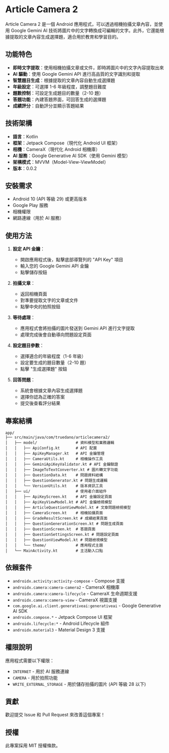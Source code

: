 # Article Camera 2

Article Camera 2 是一個 Android 應用程式，可以透過相機拍攝文章內容，並使用 Google Gemini AI 技術將圖片中的文字轉換成可編輯的文字。此外，它還能根據提取的文章內容生成選擇題，適合用於教育和學習目的。

## 功能特色

- **即時文字提取**：使用相機拍攝文章或文件，即時將圖片中的文字內容提取出來
- **AI 驅動**：使用 Google Gemini API 進行高品質的文字識別和提取
- **智慧題目生成**：根據提取的文章內容自動生成選擇題
- **年級設定**：可選擇 1-6 年級程度，調整題目難度
- **題數控制**：可設定生成題目的數量（2-10 題）
- **答題功能**：內建答題界面，可回答生成的選擇題
- **成績評分**：自動評分並顯示答題結果

## 技術架構

- **語言**：Kotlin
- **框架**：Jetpack Compose（現代化 Android UI 框架）
- **相機**：CameraX（現代化 Android 相機庫）
- **AI 服務**：Google Generative AI SDK（使用 Gemini 模型）
- **架構模式**：MVVM（Model-View-ViewModel）
- **版本**：0.0.2

## 安裝需求

- Android 10 (API 等級 29) 或更高版本
- Google Play 服務
- 相機權限
- 網路連線（用於 AI 服務）

## 使用方法

1. **設定 API 金鑰**：
   - 開啟應用程式後，點擊底部導覽列的 "API Key" 項目
   - 輸入您的 Google Gemini API 金鑰
   - 點擊儲存按鈕

2. **拍攝文章**：
   - 返回相機頁面
   - 對準要提取文字的文章或文件
   - 點擊中央的拍照按鈕

3. **等待處理**：
   - 應用程式會將拍攝的圖片發送到 Gemini API 進行文字提取
   - 處理完成後會自動導向問題設定頁面

4. **設定題目參數**：
   - 選擇適合的年級程度（1-6 年級）
   - 設定要生成的題目數量（2-10 題）
   - 點擊 "生成選擇題" 按鈕

5. **回答問題**：
   - 系統會根據文章內容生成選擇題
   - 選擇你認為正確的答案
   - 提交後查看評分結果

## 專案結構

```
app/
├── src/main/java/com/truedano/articlecamera2/
│   ├── model/                 # 資料模型和業務邏輯
│   │   ├── ApiConfig.kt       # API 配置
│   │   ├── ApiKeyManager.kt   # API 金鑰管理
│   │   ├── CameraUtils.kt     # 相機操作工具
│   │   ├── GeminiApiKeyValidator.kt # API 金鑰驗證
│   │   ├── ImageToTextConverter.kt # 圖片轉文字功能
│   │   ├── QuestionData.kt    # 問題資料結構
│   │   ├── QuestionGenerator.kt # 問題生成邏輯
│   │   └── VersionUtils.kt    # 版本資訊工具
│   ├── ui/                    # 使用者介面組件
│   │   ├── ApiKeyScreen.kt    # API 金鑰設定頁面
│   │   ├── ApiKeyViewModel.kt # API 金鑰檢視模型
│   │   ├── ArticleQuestionViewModel.kt # 文章問題檢視模型
│   │   ├── CameraScreen.kt    # 相機拍攝頁面
│   │   ├── GradeResultScreen.kt # 成績結果頁面
│   │   ├── QuestionGenerationScreen.kt # 問題生成頁面
│   │   ├── QuestionScreen.kt  # 答題頁面
│   │   ├── QuestionSettingsScreen.kt # 問題設定頁面
│   │   ├── QuestionViewModel.kt # 問題檢視模型
│   │   └── theme/             # 應用程式主題
│   └── MainActivity.kt        # 主活動入口點
```

## 依賴套件

- `androidx.activity:activity-compose` - Compose 支援
- `androidx.camera:camera-camera2` - CameraX 相機庫
- `androidx.camera:camera-lifecycle` - CameraX 生命週期支援
- `androidx.camera:camera-view` - CameraX 視圖支援
- `com.google.ai.client.generativeai:generativeai` - Google Generative AI SDK
- `androidx.compose.*` - Jetpack Compose UI 框架
- `androidx.lifecycle:*` - Android Lifecycle 組件
- `androidx.material3` - Material Design 3 支援

## 權限說明

應用程式需要以下權限：
- `INTERNET` - 用於 AI 服務連線
- `CAMERA` - 用於拍照功能
- `WRITE_EXTERNAL_STORAGE` - 用於儲存拍攝的圖片 (API 等級 28 以下)

## 貢獻

歡迎提交 Issue 和 Pull Request 來改善這個專案！

## 授權

此專案採用 MIT 授權條款。